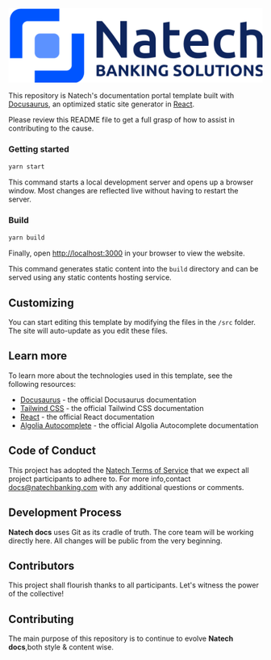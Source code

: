 
![logo](./natech-logo.png)

This repository is Natech's documentation portal template built with [Docusaurus](https://docusaurus.io/), an optimized static site generator in [React](https://react.dev/).

Please review this README file to get a full grasp of how to assist in contributing to the cause.


### Getting started

```bash
yarn start
```

This command starts a local development server and opens up a browser window. Most changes are reflected live without having to restart the server.

### Build

```bash
yarn build
```

Finally, open <http://localhost:3000> in your browser to view the website.

This command generates static content into the `build` directory and can be served using any static contents hosting service.


## Customizing

You can start editing this template by modifying the files in the `/src` folder. The site will auto-update as you edit these files.

## Learn more

To learn more about the technologies used in this template, see the following resources:

- [Docusaurus](https://docusaurus.io/) - the official Docusaurus documentation
- [Tailwind CSS](https://tailwindcss.com/docs) - the official Tailwind CSS documentation
- [React](https://react.dev) - the official React documentation
- [Algolia Autocomplete](https://www.algolia.com/doc/ui-libraries/autocomplete/introduction/what-is-autocomplete/) - the official Algolia Autocomplete documentation

## Code of Conduct

This project has adopted the [Natech Terms of Service](https://natechgr.sharepoint.com/sites/Intranet/SitePages/Compliance.aspx) that we expect all project participants to adhere to. For more info,contact docs@natechbanking.com with any additional questions or comments.

## Development Process

**Natech docs** uses Git as its cradle of truth. The core team will be working directly here. All changes will be public from the very beginning.

## Contributors

This project shall flourish thanks to all participants. Let's witness the power of the collective!

## Contributing

The main purpose of this repository is to continue to evolve **Natech docs**,both style & content wise.